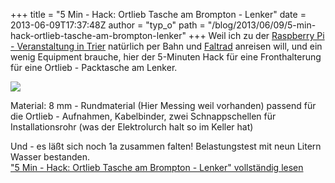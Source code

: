 +++
title = "5 Min - Hack: Ortlieb Tasche am Brompton - Lenker"
date = 2013-06-09T17:37:48Z
author = "typ_o"
path = "/blog/2013/06/09/5-min-hack-ortlieb-tasche-am-brompton-lenker"
+++
Weil ich zu der [Raspberry Pi - Veranstaltung in
Trier](http://www.piandmore.de/) natürlich per Bahn und
[Faltrad](http://www.brompton.de/) anreisen will, und ein wenig
Equipment brauche, hier der 5-Minuten Hack für eine Fronthalterung für
eine Ortlieb - Packtasche am Lenker.  
  
![](https://flipdot.org/blog/uploads/ortl01.jpg)  
  
Material: 8 mm - Rundmaterial (Hier Messing weil vorhanden) passend für
die Ortlieb - Aufnahmen, Kabelbinder, zwei Schnappschellen für
Installationsrohr (was der Elektrolurch halt so im Keller hat)  
  
Und - es läßt sich noch 1a zusammen falten\! Belastungstest mit neun
Litern Wasser bestanden.  
["5 Min - Hack: Ortlieb Tasche am Brompton - Lenker" vollständig
lesen](https://flipdot.org/blog/archives/208-5-Min-Hack-Ortlieb-Tasche-am-Brompton-Lenker.html#extended)
